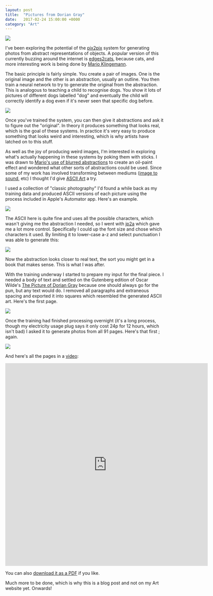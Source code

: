 ```yaml
---
layout: post
title:  "Pictures from Dorian Gray"
date:   2017-02-24 15:00:00 +0000
category: "Art"
---
```


![](/images/Pictures_From_Dorian_Gray_6.jpg)

I've been exploring the potential of the [pix2pix](https://github.com/phillipi/pix2pix) system for generating photos from abstract representations of objects. A popular version of this currently buzzing around the internet is [edges2cats](http://affinelayer.com/pixsrv/index.html), because cats, and more interesting work is being done by [Mario Klingemann](http://mario-klingemann.tumblr.com).

The basic principle is fairly simple. You create a pair of images. One is the original image and the other is an abstraction, usually an outline. You then train a neural network to try to generate the original from the abstraction. This is analogous to teaching a child to recognise dogs. You show it lots of pictures of different dogs labelled "dog" and eventually the child will correctly identify a dog even if it's never seen that specific dog before.

[![](/images/pix2pixexamples.jpg)](https://github.com/phillipi/pix2pix)

Once you've trained the system, you can then give it abstractions and ask it to figure out the "original". In theory it produces something that looks real, which is the goal of these systems. In practice it's very easy to produce something that looks weird and interesting, which is why artists have latched on to this stuff. 

As well as the joy of producing weird images, I'm interested in exploring what's actually happening in these systems by poking them with sticks. I was drawn to [Mario's use of blurred abstractions](http://mario-klingemann.tumblr.com/post/157270869090/yhancik-mario-klingemann-trained-pix2pix-with) to create an oil-paint effect and wondered what other sorts of abstractions could be used. Since some of my work has involved transforming between mediums ([image to sound](http://art.peteashton.com/live-sonification-photography/), etc) I thought I'd give [ASCII Art](https://en.wikipedia.org/wiki/ASCII_art) a try. 

I used a collection of "classic photography" I'd found a while back as my training data and produced ASCII versions of each picture using the process included in Apple's Automator app. Here's an example. 

![](/images/training-1-photo-0003.jpg)

The ASCII here is quite fine and uses all the possible characters, which wasn't giving me the abstraction I needed, so I went with [jp2a](https://csl.name/jp2a/) which gave me a lot more control. Specifically I could up the font size and chose which characters it used. By limiting it to lower-case a-z and select punctuation I was able to generate this:

![](/images/training-2-photo-0003.jpg)

Now the abstraction looks closer to real text, the sort you might get in a book that makes sense. This is what I was after. 

With the training underway I started to prepare my input for the final piece. I needed a body of text and settled on the Gutenberg edition of Oscar Wilde's [The Picture of Dorian Gray](http://www.gutenberg.org/ebooks/4078) because one should always go for the pun, but any text would do. I removed all paragraphs and extraneous spacing and exported it into squares which resembled the generated ASCII art. Here's the first page. 

![](/images/dorian_sq_01.jpg)

Once the training had finished processing overnight (it's a long process, though my electricity usage plug says it only cost 24p for 12 hours, which isn't bad) I asked it to generate photos from all 91 pages. Here's that first ; again. 

![](/images/dorian_sq_01-after.jpg)

And here's all the pages in a [video](https://vimeo.com/205563393):

<iframe src="https://player.vimeo.com/video/205563393?loop=1&title=0&byline=0&portrait=0" width="640" height="640" frameborder="0" webkitallowfullscreen mozallowfullscreen allowfullscreen></iframe>

You can also [download it as a PDF](Pictures_From_Dorian_Gray.pdf) if you like. 

Much more to be done, which is why this is a blog post and not on my Art website yet. Onwards! 